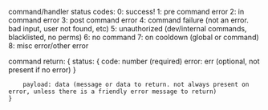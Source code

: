 command/handler status codes:
    0: success!
    1: pre command error
    2: in command error
    3: post command error
    4: command failure (not an error. bad input, user not found, etc)
    5: unauthorized (dev/internal commands, blacklisted, no perms)
    6: no command
    7: on cooldown (global or command)
    8: misc error/other error

command return:
    {
        status: {
            code: number (required)
            error: err (optional, not present if no error)
        }

        payload: data (message or data to return. not always present on error, unless there is a friendly error message to return)
    }